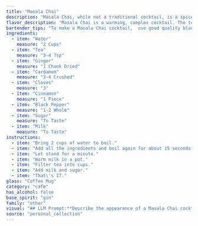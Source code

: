 ```yaml
---
title: "Masala Chai"
description: "Masala Chai, while not a traditional cocktail, is a spiced beverage from India. It falls into the Hot Beverage family, often enjoyed as a comforting drink, similar to hot toddies or spiced cider. Its origins trace back centuries to Ayurvedic medicine, where its warming spices were used for their health benefits. "
flavor_description: "Masala Chai is a warming, complex cocktail. The tea base provides a gentle bitterness balanced by the sweetness of sugar and milk.  The spices - ginger, cardamom, cloves, cinnamon, and black pepper - create a layered, aromatic profile, with hints of spice, warmth, and citrus.  It's a comforting and invigorating drink, with a lingering warmth on the palate. "
bartender_tips: "To make a Masala Chai cocktail,  use good quality black tea and fresh spices for maximum flavor.  Steep the spices in water for at least 15 minutes before adding the tea to extract their full essence.  Don't rush the process, simmer the milk gently with the tea and spices to avoid scorching.  Adjust the sweetness to taste.  Strain the chai well before serving,  no one likes a mouthful of cloves!  Enjoy! "
ingredients:
  - item: "Water"
    measure: "2 Cups"
  - item: "Tea"
    measure: "3-4 Tsp"
  - item: "Ginger"
    measure: "1 Chunk Dried"
  - item: "Cardamom"
    measure: "3-4 Crushed"
  - item: "Cloves"
    measure: "3"
  - item: "Cinnamon"
    measure: "1 Piece"
  - item: "Black Pepper"
    measure: "1-2 Whole"
  - item: "Sugar"
    measure: "To Taste"
  - item: "Milk"
    measure: "To Taste"
instructions:
  - item: "Bring 2 cups of water to boil."
  - item: "Add all the ingredients and boil again for about 15 seconds."
  - item: "Let stand for a minute."
  - item: "Warm milk in a pot."
  - item: "Filter tea into cups."
  - item: "Add milk and sugar."
  - item: "That\'s IT."
glass: "Coffee Mug"
category: "cafe"
has_alcohol: false
base_spirit: "gin"
family: "other"
visual: "## LLM Prompt:**Describe the appearance of a Masala Chai cocktail, considering the following ingredients: water, tea, ginger, cardamom, cloves, cinnamon, black pepper, sugar, and milk. Focus on the following aspects:*** **Color:** What is the overall hue of the drink? Is it a deep brown, a warm amber, or something else?* **Clarity:** Is the cocktail translucent, slightly cloudy, or opaque?* **Texture:** Does the drink appear smooth and velvety, or slightly frothy with a hint of spice particles?* **Garnish:** How would the use of specific ingredients like cinnamon sticks or cardamom pods affect the visual presentation of the cocktail?* **Overall impression:**  Describe the overall impression the cocktail gives, highlighting the visual elements that evoke the taste and aroma of the drink. **For example, you might describe it as a warm, amber-hued drink, gently simmered with a light froth atop, hinting at the cinnamon stick and star anise nestled within.** "
source: "personal_collection"
---
```


